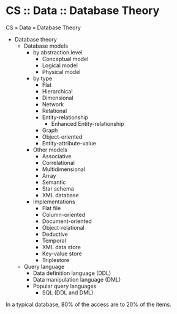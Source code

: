 # CS :: Data :: Database Theory

CS » Data » Database Theory

* Database theory
  * Database models
    * by abstraction level
      - Conceptual model
      - Logical model
      - Physical model
    * by type
      - Flat
      - Hierarchical
      - Dimensional
      - Network
      - Relational
      - Entity-relationship
        - Enhanced Entity-relationship
      - Graph
      - Object-oriented
      - Entity-attribute-value
    * Other models
      - Associative
      - Correlational
      - Multidimensional
      - Array
      - Semantic
      - Star schema
      - XML database
    * Implementations
      - Flat file
      - Column-oriented
      - Document-oriented
      - Object-relational
      - Deductive
      - Temporal
      - XML data store
      - Key-value store
      - Triplestore
  * Query language
    - Data definition language (DDL)
    - Data manipulation language (DML)
    * Popular query languages
      - SQL (DDL and DML)


In a typical database, 80% of the access are to 20% of the items.
